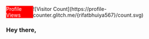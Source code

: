 <div style='display:flex; align-items: center;'><span style="color: white; background-color: red;">Profile Views</span> <span>![Visitor Count](https://profile-counter.glitch.me/{rifatbhuiya567}/count.svg)</span></div>

### Hey there,
